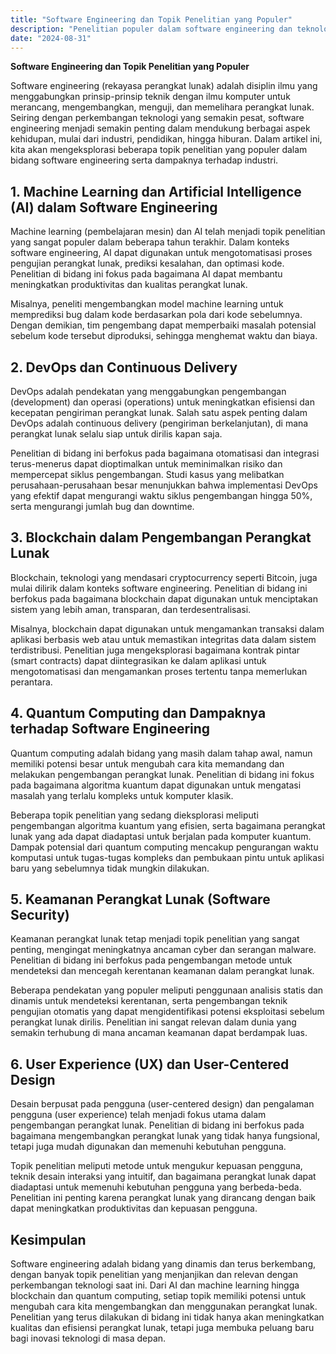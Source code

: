 ```yaml
---
title: "Software Engineering dan Topik Penelitian yang Populer"
description: "Penelitian populer dalam software engineering dan teknologi terkini"
date: "2024-08-31"
---
```


**Software Engineering dan Topik Penelitian yang Populer**

Software engineering (rekayasa perangkat lunak) adalah disiplin ilmu yang menggabungkan prinsip-prinsip teknik dengan ilmu komputer untuk merancang, mengembangkan, menguji, dan memelihara perangkat lunak. Seiring dengan perkembangan teknologi yang semakin pesat, software engineering menjadi semakin penting dalam mendukung berbagai aspek kehidupan, mulai dari industri, pendidikan, hingga hiburan. Dalam artikel ini, kita akan mengeksplorasi beberapa topik penelitian yang populer dalam bidang software engineering serta dampaknya terhadap industri.

## 1. **Machine Learning dan Artificial Intelligence (AI) dalam Software Engineering**

Machine learning (pembelajaran mesin) dan AI telah menjadi topik penelitian yang sangat populer dalam beberapa tahun terakhir. Dalam konteks software engineering, AI dapat digunakan untuk mengotomatisasi proses pengujian perangkat lunak, prediksi kesalahan, dan optimasi kode. Penelitian di bidang ini fokus pada bagaimana AI dapat membantu meningkatkan produktivitas dan kualitas perangkat lunak.

Misalnya, peneliti mengembangkan model machine learning untuk memprediksi bug dalam kode berdasarkan pola dari kode sebelumnya. Dengan demikian, tim pengembang dapat memperbaiki masalah potensial sebelum kode tersebut diproduksi, sehingga menghemat waktu dan biaya.

## 2. **DevOps dan Continuous Delivery**

DevOps adalah pendekatan yang menggabungkan pengembangan (development) dan operasi (operations) untuk meningkatkan efisiensi dan kecepatan pengiriman perangkat lunak. Salah satu aspek penting dalam DevOps adalah continuous delivery (pengiriman berkelanjutan), di mana perangkat lunak selalu siap untuk dirilis kapan saja.

Penelitian di bidang ini berfokus pada bagaimana otomatisasi dan integrasi terus-menerus dapat dioptimalkan untuk meminimalkan risiko dan mempercepat siklus pengembangan. Studi kasus yang melibatkan perusahaan-perusahaan besar menunjukkan bahwa implementasi DevOps yang efektif dapat mengurangi waktu siklus pengembangan hingga 50%, serta mengurangi jumlah bug dan downtime.

## 3. **Blockchain dalam Pengembangan Perangkat Lunak**

Blockchain, teknologi yang mendasari cryptocurrency seperti Bitcoin, juga mulai dilirik dalam konteks software engineering. Penelitian di bidang ini berfokus pada bagaimana blockchain dapat digunakan untuk menciptakan sistem yang lebih aman, transparan, dan terdesentralisasi.

Misalnya, blockchain dapat digunakan untuk mengamankan transaksi dalam aplikasi berbasis web atau untuk memastikan integritas data dalam sistem terdistribusi. Penelitian juga mengeksplorasi bagaimana kontrak pintar (smart contracts) dapat diintegrasikan ke dalam aplikasi untuk mengotomatisasi dan mengamankan proses tertentu tanpa memerlukan perantara.

## 4. **Quantum Computing dan Dampaknya terhadap Software Engineering**

Quantum computing adalah bidang yang masih dalam tahap awal, namun memiliki potensi besar untuk mengubah cara kita memandang dan melakukan pengembangan perangkat lunak. Penelitian di bidang ini fokus pada bagaimana algoritma kuantum dapat digunakan untuk mengatasi masalah yang terlalu kompleks untuk komputer klasik.

Beberapa topik penelitian yang sedang dieksplorasi meliputi pengembangan algoritma kuantum yang efisien, serta bagaimana perangkat lunak yang ada dapat diadaptasi untuk berjalan pada komputer kuantum. Dampak potensial dari quantum computing mencakup pengurangan waktu komputasi untuk tugas-tugas kompleks dan pembukaan pintu untuk aplikasi baru yang sebelumnya tidak mungkin dilakukan.

## 5. **Keamanan Perangkat Lunak (Software Security)**

Keamanan perangkat lunak tetap menjadi topik penelitian yang sangat penting, mengingat meningkatnya ancaman cyber dan serangan malware. Penelitian di bidang ini berfokus pada pengembangan metode untuk mendeteksi dan mencegah kerentanan keamanan dalam perangkat lunak.

Beberapa pendekatan yang populer meliputi penggunaan analisis statis dan dinamis untuk mendeteksi kerentanan, serta pengembangan teknik pengujian otomatis yang dapat mengidentifikasi potensi eksploitasi sebelum perangkat lunak dirilis. Penelitian ini sangat relevan dalam dunia yang semakin terhubung di mana ancaman keamanan dapat berdampak luas.

## 6. **User Experience (UX) dan User-Centered Design**

Desain berpusat pada pengguna (user-centered design) dan pengalaman pengguna (user experience) telah menjadi fokus utama dalam pengembangan perangkat lunak. Penelitian di bidang ini berfokus pada bagaimana mengembangkan perangkat lunak yang tidak hanya fungsional, tetapi juga mudah digunakan dan memenuhi kebutuhan pengguna.

Topik penelitian meliputi metode untuk mengukur kepuasan pengguna, teknik desain interaksi yang intuitif, dan bagaimana perangkat lunak dapat diadaptasi untuk memenuhi kebutuhan pengguna yang berbeda-beda. Penelitian ini penting karena perangkat lunak yang dirancang dengan baik dapat meningkatkan produktivitas dan kepuasan pengguna.

## **Kesimpulan**

Software engineering adalah bidang yang dinamis dan terus berkembang, dengan banyak topik penelitian yang menjanjikan dan relevan dengan perkembangan teknologi saat ini. Dari AI dan machine learning hingga blockchain dan quantum computing, setiap topik memiliki potensi untuk mengubah cara kita mengembangkan dan menggunakan perangkat lunak. Penelitian yang terus dilakukan di bidang ini tidak hanya akan meningkatkan kualitas dan efisiensi perangkat lunak, tetapi juga membuka peluang baru bagi inovasi teknologi di masa depan.
